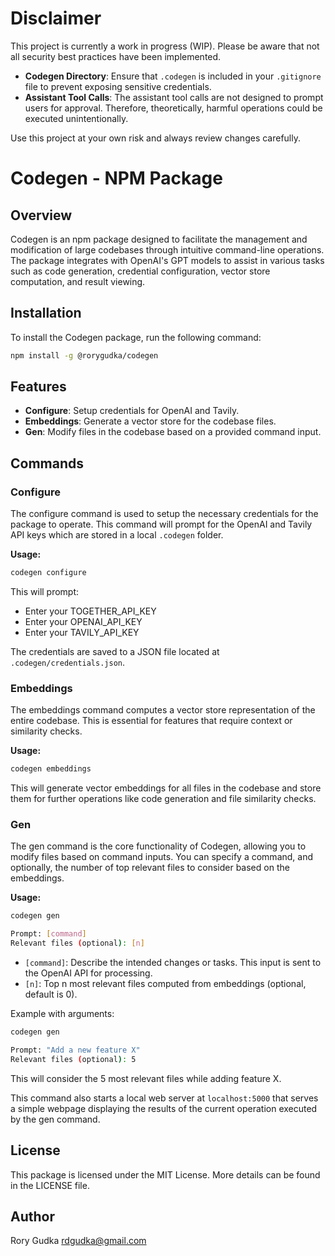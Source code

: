 # Disclaimer

This project is currently a work in progress (WIP). Please be aware that not all security best practices have been implemented.

- **Codegen Directory**: Ensure that `.codegen` is included in your `.gitignore` file to prevent exposing sensitive credentials.
- **Assistant Tool Calls**: The assistant tool calls are not designed to prompt users for approval. Therefore, theoretically, harmful operations could be executed unintentionally.

Use this project at your own risk and always review changes carefully.

# Codegen - NPM Package

## Overview

Codegen is an npm package designed to facilitate the management and modification of large codebases through intuitive command-line operations. The package integrates with OpenAI's GPT models to assist in various tasks such as code generation, credential configuration, vector store computation, and result viewing.

## Installation

To install the Codegen package, run the following command:

```bash
npm install -g @rorygudka/codegen
```

## Features

- **Configure**: Setup credentials for OpenAI and Tavily.
- **Embeddings**: Generate a vector store for the codebase files.
- **Gen**: Modify files in the codebase based on a provided command input.

## Commands

### Configure

The configure command is used to setup the necessary credentials for the package to operate. This command will prompt for the OpenAI and Tavily API keys which are stored in a local `.codegen` folder.

**Usage:**

```bash
codegen configure
```

This will prompt:

- Enter your TOGETHER_API_KEY
- Enter your OPENAI_API_KEY
- Enter your TAVILY_API_KEY

The credentials are saved to a JSON file located at `.codegen/credentials.json`.

### Embeddings

The embeddings command computes a vector store representation of the entire codebase. This is essential for features that require context or similarity checks.

**Usage:**

```bash
codegen embeddings
```

This will generate vector embeddings for all files in the codebase and store them for further operations like code generation and file similarity checks.

### Gen

The gen command is the core functionality of Codegen, allowing you to modify files based on command inputs. You can specify a command, and optionally, the number of top relevant files to consider based on the embeddings.

**Usage:**

```bash
codegen gen

Prompt: [command]
Relevant files (optional): [n]
```

- `[command]`: Describe the intended changes or tasks. This input is sent to the OpenAI API for processing.
- `[n]`: Top n most relevant files computed from embeddings (optional, default is 0).

Example with arguments:

```bash
codegen gen

Prompt: "Add a new feature X"
Relevant files (optional): 5
```

This will consider the 5 most relevant files while adding feature X.

This command also starts a local web server at `localhost:5000` that serves a simple webpage displaying the results of the current operation executed by the gen command.

## License

This package is licensed under the MIT License. More details can be found in the LICENSE file.

## Author

Rory Gudka <rdgudka@gmail.com>
